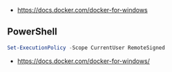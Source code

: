 - https://docs.docker.com/docker-for-windows

## PowerShell

```powershell
Set-ExecutionPolicy -Scope CurrentUser RemoteSigned
```

- https://docs.docker.com/docker-for-windows/
